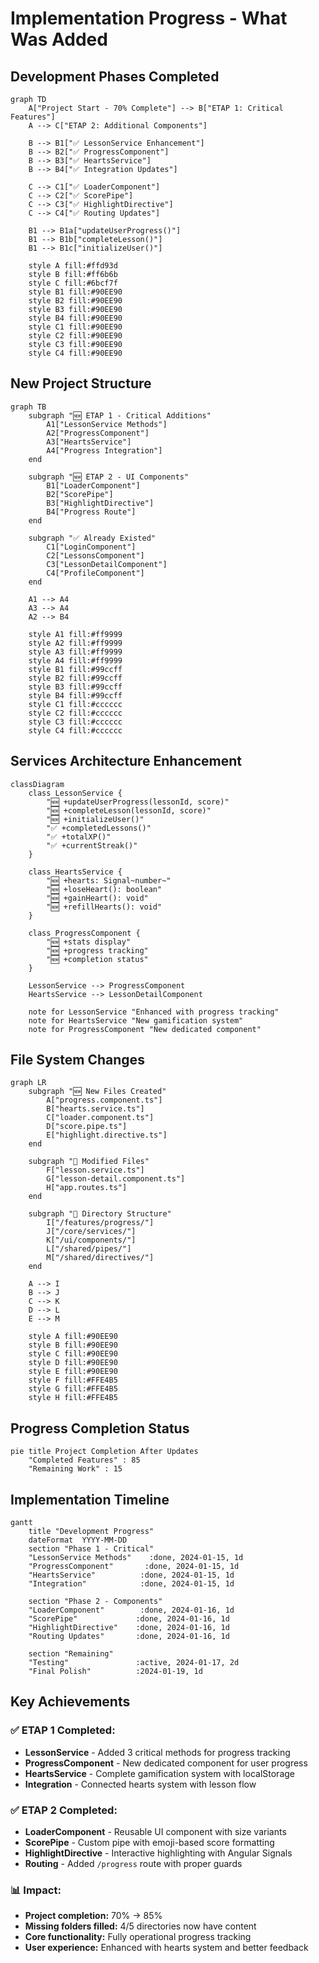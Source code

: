 # Implementation Progress - What Was Added

## Development Phases Completed

```mermaid
graph TD
    A["Project Start - 70% Complete"] --> B["ETAP 1: Critical Features"]
    A --> C["ETAP 2: Additional Components"]
    
    B --> B1["✅ LessonService Enhancement"]
    B --> B2["✅ ProgressComponent"]
    B --> B3["✅ HeartsService"]
    B --> B4["✅ Integration Updates"]
    
    C --> C1["✅ LoaderComponent"]
    C --> C2["✅ ScorePipe"]
    C --> C3["✅ HighlightDirective"]
    C --> C4["✅ Routing Updates"]
    
    B1 --> B1a["updateUserProgress()"]
    B1 --> B1b["completeLesson()"]
    B1 --> B1c["initializeUser()"]
    
    style A fill:#ffd93d
    style B fill:#ff6b6b
    style C fill:#6bcf7f
    style B1 fill:#90EE90
    style B2 fill:#90EE90
    style B3 fill:#90EE90
    style B4 fill:#90EE90
    style C1 fill:#90EE90
    style C2 fill:#90EE90
    style C3 fill:#90EE90
    style C4 fill:#90EE90
```

## New Project Structure

```mermaid
graph TB
    subgraph "🆕 ETAP 1 - Critical Additions"
        A1["LessonService Methods"]
        A2["ProgressComponent"]
        A3["HeartsService"]
        A4["Progress Integration"]
    end
    
    subgraph "🆕 ETAP 2 - UI Components"
        B1["LoaderComponent"]
        B2["ScorePipe"]
        B3["HighlightDirective"]
        B4["Progress Route"]
    end
    
    subgraph "✅ Already Existed"
        C1["LoginComponent"]
        C2["LessonsComponent"]
        C3["LessonDetailComponent"]
        C4["ProfileComponent"]
    end
    
    A1 --> A4
    A3 --> A4
    A2 --> B4
    
    style A1 fill:#ff9999
    style A2 fill:#ff9999
    style A3 fill:#ff9999
    style A4 fill:#ff9999
    style B1 fill:#99ccff
    style B2 fill:#99ccff
    style B3 fill:#99ccff
    style B4 fill:#99ccff
    style C1 fill:#cccccc
    style C2 fill:#cccccc
    style C3 fill:#cccccc
    style C4 fill:#cccccc
```

## Services Architecture Enhancement

```mermaid
classDiagram
    class LessonService {
        "🆕 +updateUserProgress(lessonId, score)"
        "🆕 +completeLesson(lessonId, score)"
        "🆕 +initializeUser()"
        "✅ +completedLessons()"
        "✅ +totalXP()"
        "✅ +currentStreak()"
    }
    
    class HeartsService {
        "🆕 +hearts: Signal~number~"
        "🆕 +loseHeart(): boolean"
        "🆕 +gainHeart(): void"
        "🆕 +refillHearts(): void"
    }
    
    class ProgressComponent {
        "🆕 +stats display"
        "🆕 +progress tracking"
        "🆕 +completion status"
    }
    
    LessonService --> ProgressComponent
    HeartsService --> LessonDetailComponent
    
    note for LessonService "Enhanced with progress tracking"
    note for HeartsService "New gamification system"
    note for ProgressComponent "New dedicated component"
```

## File System Changes

```mermaid
graph LR
    subgraph "🆕 New Files Created"
        A["progress.component.ts"]
        B["hearts.service.ts"]
        C["loader.component.ts"]
        D["score.pipe.ts"]
        E["highlight.directive.ts"]
    end
    
    subgraph "🔧 Modified Files"
        F["lesson.service.ts"]
        G["lesson-detail.component.ts"]
        H["app.routes.ts"]
    end
    
    subgraph "📁 Directory Structure"
        I["/features/progress/"]
        J["/core/services/"]
        K["/ui/components/"]
        L["/shared/pipes/"]
        M["/shared/directives/"]
    end
    
    A --> I
    B --> J
    C --> K
    D --> L
    E --> M
    
    style A fill:#90EE90
    style B fill:#90EE90
    style C fill:#90EE90
    style D fill:#90EE90
    style E fill:#90EE90
    style F fill:#FFE4B5
    style G fill:#FFE4B5
    style H fill:#FFE4B5
```

## Progress Completion Status

```mermaid
pie title Project Completion After Updates
    "Completed Features" : 85
    "Remaining Work" : 15
```

## Implementation Timeline

```mermaid
gantt
    title "Development Progress"
    dateFormat  YYYY-MM-DD
    section "Phase 1 - Critical"
    "LessonService Methods"    :done, 2024-01-15, 1d
    "ProgressComponent"       :done, 2024-01-15, 1d
    "HeartsService"          :done, 2024-01-15, 1d
    "Integration"            :done, 2024-01-15, 1d
    
    section "Phase 2 - Components"
    "LoaderComponent"        :done, 2024-01-16, 1d
    "ScorePipe"             :done, 2024-01-16, 1d
    "HighlightDirective"    :done, 2024-01-16, 1d
    "Routing Updates"       :done, 2024-01-16, 1d
    
    section "Remaining"
    "Testing"               :active, 2024-01-17, 2d
    "Final Polish"          :2024-01-19, 1d
```

## Key Achievements

### ✅ **ETAP 1 Completed:**
- **LessonService** - Added 3 critical methods for progress tracking
- **ProgressComponent** - New dedicated component for user progress
- **HeartsService** - Complete gamification system with localStorage
- **Integration** - Connected hearts system with lesson flow

### ✅ **ETAP 2 Completed:**
- **LoaderComponent** - Reusable UI component with size variants
- **ScorePipe** - Custom pipe with emoji-based score formatting
- **HighlightDirective** - Interactive highlighting with Angular Signals
- **Routing** - Added `/progress` route with proper guards

### 📊 **Impact:**
- **Project completion:** 70% → 85%
- **Missing folders filled:** 4/5 directories now have content
- **Core functionality:** Fully operational progress tracking
- **User experience:** Enhanced with hearts system and better feedback